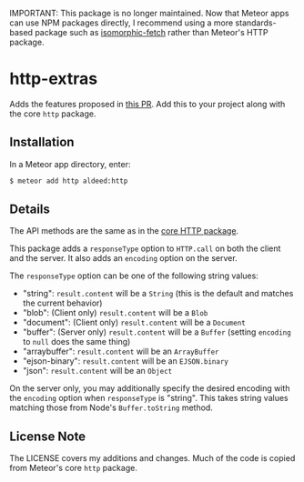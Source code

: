 IMPORTANT: This package is no longer maintained. Now that Meteor apps can use NPM packages directly, I recommend using a more standards-based package such as [isomorphic-fetch](https://www.npmjs.com/package/isomorphic-fetch) rather than Meteor's HTTP package.

http-extras
=========================

Adds the features proposed in [this PR](https://github.com/meteor/meteor/pull/1670/). Add this to your project along with the core `http` package.

## Installation

In a Meteor app directory, enter:

```bash
$ meteor add http aldeed:http
```

## Details

The API methods are the same as in the [core HTTP package](http://docs.meteor.com/#http).

This package adds a `responseType` option to `HTTP.call` on both the client and the server. It also adds an `encoding` option on the server.

The `responseType` option can be one of the following string values:

* "string": `result.content` will be a `String` (this is the default and matches the current behavior)
* "blob": (Client only) `result.content` will be a `Blob`
* "document": (Client only) `result.content` will be a `Document`
* "buffer": (Server only) `result.content` will be a `Buffer` (setting `encoding` to `null` does the same thing)
* "arraybuffer": `result.content` will be an `ArrayBuffer`
* "ejson-binary": `result.content` will be an `EJSON.binary`
* "json": `result.content` will be an `Object`

On the server only, you may additionally specify the desired encoding with the `encoding` option when `responseType` is "string". This takes string values matching those from Node's `Buffer.toString` method.

## License Note

The LICENSE covers my additions and changes. Much of the code is copied from Meteor's core `http` package.
